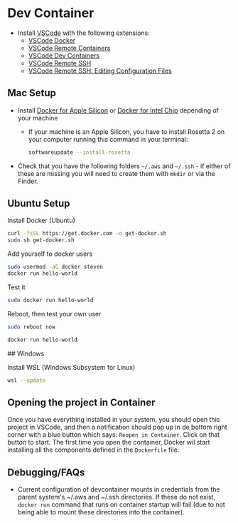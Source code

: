 # Dev Container

- Install [VSCode](https://code.visualstudio.com) with the following extensions:
  - [VSCode Docker](vscode:extension/ms-azuretools.vscode-docker)
  - [VSCode Remote Containers](vscode:extension/ms-vscode-remote.vscode-remote-extensionpack)
  - [VSCode Dev Containers](vscode:extension/ms-vscode-remote.remote-containers)
  - [VSCode Remote SSH](vscode:extension/ms-vscode-remote.remote-ssh)
  - [VSCode Remote SSH: Editing Configuration Files](vscode:extensionms-vscode-remote.remote-ssh-edit)

## Mac Setup

- Install [Docker for Apple Silicon](https://desktop.docker.com/mac/main/arm64/Docker.dmg?utm_source=docker&utm_medium=webreferral&utm_campaign=docs-driven-download-mac-arm64) or  [Docker for Intel Chip](https://desktop.docker.com/mac/main/amd64/Docker.dmg?utm_source=docker&utm_medium=webreferral&utm_campaign=docs-driven-download-mac-amd64) depending of your machine

  - If your machine is an Apple Silicon, you have to install Rosetta 2 on your computer running this command in your terminal:

    ```bash
    softwareupdate --install-rosetta
    ```

- Check that you have the following folders `~/.aws` and `~/.ssh` - if either of these are missing you will need to create them with `mkdir` or via the Finder.

## Ubuntu Setup

Install Docker (Ubuntu)

```bash
curl -fsSL https://get.docker.com -o get-docker.sh
sudo sh get-docker.sh
```

Add yourself to docker users

```bash
sudo usermod -aG docker steven
docker run hello-world
```

Test it

```bash
sudo docker run hello-world
```

Reboot, then test your own user

```bash
sudo reboot now
```

```bash
docker run hello-world
```

## Windows

Install WSL (Windows Subsystem for Linux)

```bash
wsl --update
```

## Opening the project in Container

Once you have everything installed in your system, you should open this project in VSCode, and then a notification should pop up in de bottom right corner with a blue button which says: `Reopen in Container`. Click on that button to start. The first time you open the container, Docker wil start installing all the components defined in the `Dockerfile` file.

## Debugging/FAQs

- Current configuration of devcontainer mounts in credentials from the parent system's ~/.aws and ~/.ssh directories. If these do not exist, `docker run` command that runs on container startup will fail (due to not being able to mount these directories into the container).

